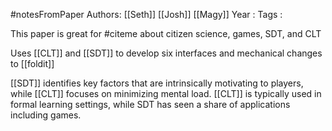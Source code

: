 #notesFromPaper
Authors: [[Seth]] [[Josh]] [[Magy]]
Year   :
Tags   :

This paper is great for #citeme about citizen science, games, SDT, and CLT

Uses [[CLT]] and [[SDT]] to develop six interfaces and mechanical changes to [[foldit]]

[[SDT]] identifies key factors that are intrinsically motivating to players, while [[CLT]] focuses on minimizing mental load. [[CLT]] is typically used in formal learning settings, while SDT has seen a share of applications including games. 
